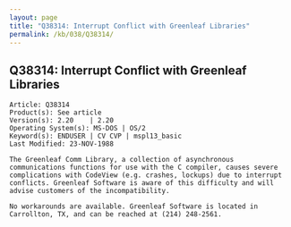 ```yaml
---
layout: page
title: "Q38314: Interrupt Conflict with Greenleaf Libraries"
permalink: /kb/038/Q38314/
---
```


## Q38314: Interrupt Conflict with Greenleaf Libraries

	Article: Q38314
	Product(s): See article
	Version(s): 2.20    | 2.20
	Operating System(s): MS-DOS | OS/2
	Keyword(s): ENDUSER | CV CVP | mspl13_basic
	Last Modified: 23-NOV-1988
	
	The Greenleaf Comm Library, a collection of asynchronous
	communications functions for use with the C compiler, causes severe
	complications with CodeView (e.g. crashes, lockups) due to interrupt
	conflicts. Greenleaf Software is aware of this difficulty and will
	advise customers of the incompatibility.
	
	No workarounds are available. Greenleaf Software is located in
	Carrollton, TX, and can be reached at (214) 248-2561.
